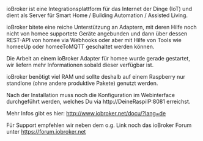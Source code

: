 ioBroker ist eine Integrationsplattform für das Internet der Dinge (IoT) und dient als Server für Smart Home / Building Automation / Assisted Living.

ioBroker bitete eine reiche Unterstützung an Adaptern, mit deren Hilfe noch nicht von homee supportete Geräte angebunden und dann über dessen REST-API von homee via Webhooks oder aber mit Hilfe von Tools wie homeeUp oder homeeToMQTT geschaltet werden können.

Die Arbeit an einem ioBroker Adapter für homee wurde gerade gestartet, wir liefern mehr Informationen sobald dieser verfügbar ist.

ioBroker benötigt viel RAM und sollte deshalb auf einem Raspberry nur standlone (ohne andere produktive Pakete) genutzt werden.

Nach der Installation muss noch die Konfiguration im Webinterface durchgeführt werden, welches Du via http://DeineRaspiIP:8081 erreichst.

Mehr Infos gibt es hier: http://www.iobroker.net/docu/?lang=de

Für Support empfehlen wir neben dem o.g. Link noch das ioBroker Forum unter https://forum.iobroker.net
